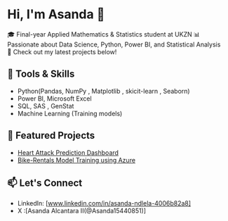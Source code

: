 # Hi, I'm Asanda 👋

🎓 Final-year Applied Mathematics & Statistics student  at UKZN
📊 Passionate about Data Science, Python, Power BI, and Statistical Analysis  
📁 Check out my latest projects below!

## 🔧 Tools & Skills
- Python(Pandas, NumPy , Matplotlib , skicit-learn , Seaborn)
- Power BI, Microsoft Excel
- SQL, SAS , GenStat
- Machine Learning (Training models)

## 📌 Featured Projects
- [Heart Attack Prediction Dashboard]()
- [Bike-Rentals Model Training using Azure]()

## 📫 Let's Connect
- LinkedIn: [www.linkedin.com/in/asanda-ndlela-4006b82a8]
- X :[Asanda Alcantara II(@Asanda15440851)]
